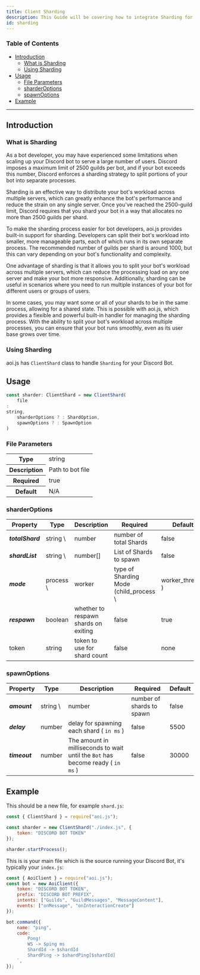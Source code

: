 ```yaml
---
title: Client Sharding
description: This Guide will be covering how to integrate Sharding for your Discord Bot.
id: sharding
---
```


### Table of Contents

- [Introduction](#introduction)
  - [What is Sharding](#what-is-sharding)
  - [Using Sharding](#using-sharding)
- [Usage](#usage)
  - [File Parameters](#file-parameters)
  - [sharderOptions](#sharderoptions)
  - [spawnOptions](#spawnoptions)
- [Example](#example)

---

## Introduction

### What is Sharding

As a bot developer, you may have experienced some limitations when scaling up your Discord bot to serve a large number of users. Discord imposes a maximum limit of 2500 guilds per bot, and if your bot exceeds this number, Discord enforces a sharding strategy to split portions of your bot into separate processes.

Sharding is an effective way to distribute your bot's workload across multiple servers, which can greatly enhance the bot's performance and reduce the strain on any single server. Once you've reached the 2500-guild limit, Discord requires that you shard your bot in a way that allocates no more than 2500 guilds per shard.

To make the sharding process easier for bot developers, aoi.js provides built-in support for sharding. Developers can split their bot's workload into smaller, more manageable parts, each of which runs in its own separate process. The recommended number of guilds per shard is around 1000, but this can vary depending on your bot's functionality and complexity.

One advantage of sharding is that it allows you to split your bot's workload across multiple servers, which can reduce the processing load on any one server and make your bot more responsive. Additionally, sharding can be useful in scenarios where you need to run multiple instances of your bot for different users or groups of users.

In some cases, you may want some or all of your shards to be in the same process, allowing for a shared state. This is possible with aoi.js, which provides a flexible and powerful built-in handler for managing the sharding process. With the ability to split your bot's workload across multiple processes, you can ensure that your bot runs smoothly, even as its user base grows over time.

### Using Sharding

aoi.js has `ClientShard` class to handle `Sharding` for your Discord Bot.

## Usage

```ts
const sharder: ClientShard = new ClientShard(
    file
:
string,
    sharderOptions ? : ShardOption,
    spawnOptions ? : SpawnOption
)
```

### File Parameters

<table>
  <tr>
    <th>Type</th>
    <td>string</td>
  </tr>
  <tr>
    <th>Description</th>
    <td>Path to bot file</td>
  </tr>
    <tr>
    <th>Required</th>
    <td>true</td>
  </tr>
  <tr>
    <th>Default</th>
    <td>N/A</td>
  </tr>
</table>

### sharderOptions

| Property         | Type      | Description                          | Required                               | Default          |
| ---------------- | --------- | ------------------------------------ | -------------------------------------- | ---------------- |
| **_totalShard_** | string \  | number                               | number of total Shards                 | false            | auto  |
| **_shardList_**  | string \  | number[]                             | List of Shards to spawn                | false            | auto  |
| **_mode_**       | process \ | worker                               | type of Sharding Mode (child_process \ | worker_threads ) | false | process |
| **_respawn_**    | boolean   | whether to respawn shards on exiting | false                                  | true             |
| token            | string    | token to use for shard count         | false                                  | none             |

### spawnOptions

| Property      | Type     | Description                                                                     | Required                  | Default |
| ------------- | -------- | ------------------------------------------------------------------------------- | ------------------------- | ------- |
| **_amount_**  | string \ | number                                                                          | number of shards to spawn | false   | `ClientShard#totalShards` |
| **_delay_**   | number   | delay for spawning each shard ( `in ms` )                                       | false                     | 5500    |
| **_timeout_** | number   | The amount in milliseconds to wait until the `Bot` has become ready ( `in ms` ) | false                     | 30000   |

## Example

This should be a new file, for example `shard.js`:

```js title="shard.js"
const { ClientShard } = require("aoi.js");

const sharder = new ClientShard("./index.js", {
    token: "DISCORD BOT TOKEN"
});

sharder.startProcess();
```

This is is your main file which is the source running your Discord Bot, it's typically your `index.js`:

```js title="index.js"
const { AoiClient } = require("aoi.js");
const bot = new AoiClient({
    token: "DISCORD BOT TOKEN",
    prefix: "DISCORD BOT PREFIX",
    intents: ["Guilds", "GuildMessages", "MessageContent"],
    events: ["onMessage", "onInteractionCreate"]
});

bot.command({
    name: "ping",
    code: `
        Pong!
        WS -> $ping ms
        ShardId -> $shardId
        ShardPing -> $shardPing[$shardId]
    `,
});
```
